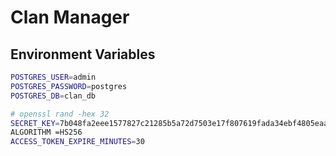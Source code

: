 # Clan Manager

## Environment Variables

```bash
POSTGRES_USER=admin
POSTGRES_PASSWORD=postgres
POSTGRES_DB=clan_db

# openssl rand -hex 32
SECRET_KEY=7b048fa2eee1577827c21285b5a72d7503e17f807619fada34ebf4805eaa3919
ALGORITHM =HS256
ACCESS_TOKEN_EXPIRE_MINUTES=30
```
